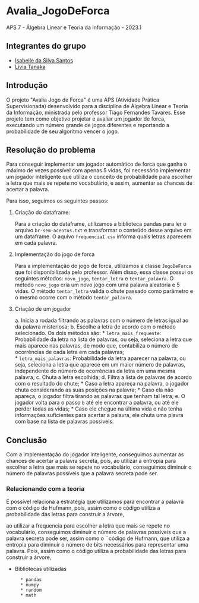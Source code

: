 # Avalia_JogoDeForca

APS 7 - Álgebra Linear e Teoria da Informação - 2023.1

## Integrantes do grupo
* [Isabelle da Silva Santos](https://github.com/isabelleatt)
* [Livia Tanaka](https://github.com/liviatanaka)

## Introdução

O projeto "Avalia Jogo de Forca" é uma APS (Atividade Prática Supervisionada) desenvolvido para a disciplina de Álgebra Linear e Teoria da Informação, ministrada pelo professor Tiago Fernandes Tavares.
Esse projeto tem como objetivo projetar e avaliar um jogador de forca, executando um número grande de jogos diferentes e reportando a probabilidade de seu algoritmo vencer o jogo.

## Resolução do problema

Para conseguir implementar um jogador automático de forca que ganha o máximo de vezes possível com apenas 5 vidas, foi necessário implementar um jogador inteligente que utiliza o conceito de probabilidade para escolher a letra que mais se repete no vocabulário, e assim, aumentar as chances de acertar a palavra.

Para isso, seguimos os seguintes passos:

1. Criação do dataframe:

    Para a criação do dataframe, utilizamos a biblioteca pandas para ler o arquivo `br-sem-acentos.txt` e transformar o conteúdo desse arquivo em um dataframe. O aquivo `frequencia1.csv` informa quais letras aparecem em cada palavra.

1. Implementação do jogo de forca

    Para a implementação do jogo de forca, utilizamos a classe `JogoDeForca` que foi disponibilizada pelo professor. Além disso, essa classe possui os seguintes métodos: `novo_jogo`, `tentar_letra` e `tentar_palavra`. O método `novo_jogo` cria um novo jogo com uma palavra aleatória e 5 vidas. O método `tentar_letra` valida o chute passado como parâmetro e o mesmo ocorre com o método `tentar_palavra`.

1. Criação de um jogador

    a. Inicia a rodada filtrando as palavras com o número de letras igual ao da palavra misteriosa;
    b. Escolhe a letra de acordo com o método selecionado. Os dois métodos são:
        * `letra_mais_frequente`: Probabilidade da letra na lista de palavras, ou seja, seleciona a letra que mais aparece nas palavras, de modo que, contabiliza o número de ocorrências de cada letra em cada palavras;  
        * `letra_mais_palavras`: Probabilidade da letra aparecer na palavra, ou seja, seleciona a letra que aparece em um maior número de palavras, independente do número de ocorrências da letra em uma mesma palavra;
    c. Chuta a letra escolhida;
    d. Filtra a lista de palavras de acordo com o resultado do chute;
        * Caso a letra apareça na palavra, o jogador chuta considerando as suas posições na palavra;
        * Caso ela não apareça, o jogador filtra tirando as palavras que tenham tal letra;
    e. O jogador volta para o passo `b` até ele encontrar a palavra, ou até ele perder todas as vidas;
        * Caso ele chegue na última vida e não tenha informações suficientes para acertar a palavra, ele chuta uma plavra com base na lista de palavras possíveis.

## Conclusão

Com a implementação do jogador inteligente, conseguimos aumentar as chances de acertar a palavra secreta, pois, ao utilizar a entropia para escolher a letra que mais se repete no vocabulário, conseguimos diminuir o número de palavras possíveis que a palavra secreta pode ser.

### Relacionando com a teoria

É possível relaciona a estratégia que utilizamos para encontrar a palavra com o código de Hufmann, pois, assim como o código utiliza a probabilidade das letras para construir a árvore,


ao utilizar a frequencia para escolher a letra que mais se repete no vocabulário, conseguimos diminuir o número de palavras possíveis que a palavra secreta pode ser, assim como o ``código de Hufmann, que utiliza a entropia para diminuir o número de bits necessários para representar uma palavra. Pois, assim como o código utiliza a probabilidade das letras para construir a árvore,


* Bibliotecas utilizadas
    
        * pandas
        * numpy
        * random
        * math
